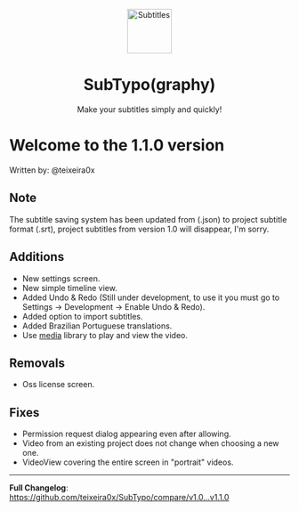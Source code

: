 <p align="center">
  <img src="https://github.com/teixeira0x/SubTypo/blob/dev/app/src/main/res/mipmap-xxxhdpi/ic_launcher.png" alt="Subtitles" width="80" height="80"/>
</p>
<h1 align="center"><b>SubTypo(graphy)</b></h1>
<p align="center">Make your subtitles simply and quickly!</p>

# Welcome to the 1.1.0 version

Written by: @teixeira0x

## Note

The subtitle saving system has been updated from (.json) to project subtitle format (.srt), project subtitles from version 1.0 will disappear, I'm sorry.

## Additions
- New settings screen.
- New simple timeline view.
- Added Undo & Redo (Still under development, to use it you must go to Settings -> Development -> Enable Undo & Redo).
- Added option to import subtitles.
- Added Brazilian Portuguese translations.
- Use [media](https://github.com/androidx/media) library to play and view the video.

## Removals
- Oss license screen.

## Fixes
- Permission request dialog appearing even after allowing.
- Video from an existing project does not change when choosing a new one.
- VideoView covering the entire screen in "portrait" videos.

<hr/>

**Full Changelog**: https://github.com/teixeira0x/SubTypo/compare/v1.0...v1.1.0
